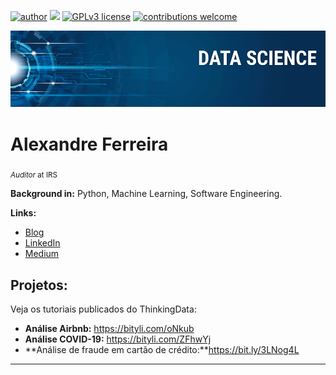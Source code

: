 [![author](https://img.shields.io/badge/author-AlexandreFerreira-red.svg)](https://www.linkedin.com/in/alexandre-dos-santos-ferreira-2884651a4/) [![](https://img.shields.io/badge/python-3.7+-blue.svg)](https://www.python.org/downloads/release/python-365/) [![GPLv3 license](https://img.shields.io/badge/License-GPLv3-blue.svg)](http://perso.crans.org/besson/LICENSE.html) [![contributions welcome](https://img.shields.io/badge/contributions-welcome-brightgreen.svg?style=flat)](https://github.com/alexandre-ferreira-1986)

<p align="center">
  <img src="banner.png" >
</p>

# Alexandre Ferreira
<sub>*Auditor* at IRS</sub>


**Background in:** Python, Machine Learning, Software Engineering.

**Links:**
* [Blog](http://www.thinkingdata.com.br)
* [LinkedIn](https://www.linkedin.com/in/alexandre-dos-santos-ferreira-2884651a4/)
* [Medium](https://www.medium.com)


## Projetos:
Veja os tutoriais publicados do ThinkingData:

* **Análise Airbnb:** https://bityli.com/oNkub
* **Análise COVID-19:** https://bityli.com/ZFhwYj
* **Análise de fraude em cartão de crédito:**https://bit.ly/3LNog4L
---




